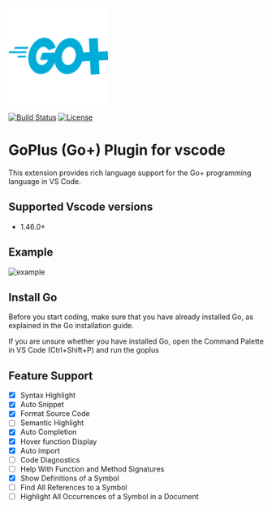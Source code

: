 ![logo](./images/icon.png)

[![Build Status](https://travis-ci.org/gopcode/vscode-goplus.svg?branch=master)](https://travis-ci.org/github/gopcode/vscode-goplus)
[![License](https://img.shields.io/badge/license-Apache-blue.svg)](https://raw.githubusercontent.com/gopcode/vscode-goplus/master/LICENSE)

# GoPlus (Go+) Plugin for vscode

This extension provides rich language support for the Go+ programming language in VS Code.

## Supported Vscode versions

- 1.46.0+

## Example

![example](https://github.com/gopcode/vscode-goplus/blob/master/images/example3.gif)

## Install Go
Before you start coding, make sure that you have already installed Go, as explained in the Go installation guide.

If you are unsure whether you have installed Go, open the Command Palette in VS Code (Ctrl+Shift+P) and run the goplus

## Feature Support

- [x] Syntax Highlight 
- [x] Auto Snippet 
- [x] Format Source Code
- [ ] Semantic Highlight
- [x] Auto Completion
- [x] Hover function Display
- [X] Auto import
- [ ] Code Diagnostics
- [ ] Help With Function and Method Signatures
- [x] Show Definitions of a Symbol
- [ ] Find All References to a Symbol
- [ ] Highlight All Occurrences of a Symbol in a Document
